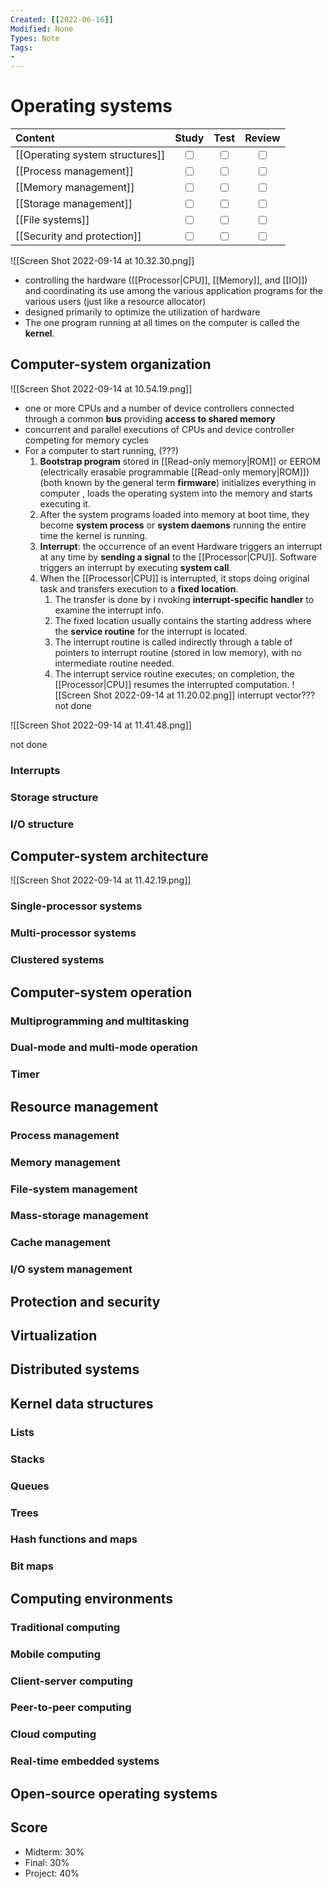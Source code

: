 ```yaml
---
Created: [[2022-06-16]]
Modified: None
Types: Note
Tags: 
- 
---
```

# Operating systems
| Content                         |           Study           |           Test            |          Review           |
|:------------------------------- |:-------------------------:|:-------------------------:|:-------------------------:|
| [[Operating system structures]] | <input type="checkbox" /> | <input type="checkbox" /> | <input type="checkbox" /> |
| [[Process management]]          | <input type="checkbox" /> | <input type="checkbox" /> | <input type="checkbox" /> |
| [[Memory management]]           | <input type="checkbox" /> | <input type="checkbox" /> | <input type="checkbox" /> |
| [[Storage management]]          | <input type="checkbox" /> | <input type="checkbox" /> | <input type="checkbox" /> |
| [[File systems]]                | <input type="checkbox" /> | <input type="checkbox" /> | <input type="checkbox" /> |
| [[Security and protection]]     | <input type="checkbox" /> | <input type="checkbox" /> | <input type="checkbox" /> |

![[Screen Shot 2022-09-14 at 10.32.30.png]]
- controlling the hardware ([[Processor|CPU]], [[Memory]], and [[IO]]) and coordinating its use among the various application programs for the various users (just like a resource allocator)
- designed primarily to optimize the utilization of hardware
- The one program running at all times on the computer is called the **kernel**. 

## Computer-system organization
![[Screen Shot 2022-09-14 at 10.54.19.png]]
- one or more CPUs and a number of device controllers connected through a common **bus** providing **access to shared memory**
- concurrent and parallel executions of CPUs and device controller competing for memory cycles
- For a computer to start running, (???)
	1. **Bootstrap program** stored in [[Read-only memory|ROM]] or EEROM (electrically erasable programmable [[Read-only memory|ROM]]) (both known by the general term **firmware**) initializes everything in computer , loads the operating system into the memory and starts executing it. 
	2. After the system programs loaded into memory at boot time, they become **system process** or **system daemons** running the entire time the kernel is running. 
	3. **Interrupt**: the occurrence of an event
	   Hardware triggers an interrupt at any time by **sending a signal** to the [[Processor|CPU]]. 
	   Software triggers an interrupt by executing **system call**. 
	4. When the [[Processor|CPU]] is interrupted, it stops doing original task and transfers execution to a **fixed location**. 
		1. The transfer is done by i  nvoking **interrupt-specific handler** to examine the interrupt info. 
		2. The fixed location usually contains the starting address where the **service routine** for the interrupt is located. 
		3. The interrupt routine is called indirectly through a table of pointers to interrupt routine (stored in low memory), with no intermediate routine needed. 
		4. The interrupt service routine executes; on completion, the [[Processor|CPU]] resumes the interrupted computation. 
		   ![[Screen Shot 2022-09-14 at 11.20.02.png]]
interrupt vector???
not done

![[Screen Shot 2022-09-14 at 11.41.48.png]]

not done
### Interrupts
### Storage structure
### I/O structure
## Computer-system architecture
![[Screen Shot 2022-09-14 at 11.42.19.png]]
### Single-processor systems
### Multi-processor systems
### Clustered systems
## Computer-system operation
### Multiprogramming and multitasking
### Dual-mode and multi-mode operation
### Timer
## Resource management
### Process management
### Memory management
### File-system management
### Mass-storage management
### Cache management
### I/O system management
## Protection and security
## Virtualization
## Distributed systems
## Kernel data structures
### Lists
### Stacks
### Queues
### Trees
### Hash functions and maps
### Bit maps
## Computing environments
### Traditional computing
### Mobile computing
### Client-server computing
### Peer-to-peer computing
### Cloud computing
### Real-time embedded systems
## Open-source operating systems

## Score
- Midterm: 30%
- Final: 30%
- Project: 40%
